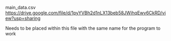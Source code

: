 main_data.csv https://drive.google.com/file/d/1pyYVBh2d1nLX13beb58JWihqEwv6CkRD/view?usp=sharing

Needs to be placed within this file with the same name for the program to work
